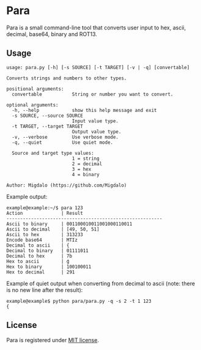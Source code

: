 # Para

Para is a small command-line tool that converts user input to hex, ascii, decimal, base64, binary and ROT13.

## Usage
```
usage: para.py [-h] [-s SOURCE] [-t TARGET] [-v | -q] [convertable]

Converts strings and numbers to other types.

positional arguments:
  convertable           String or number you want to convert.

optional arguments:
  -h, --help            show this help message and exit
  -s SOURCE, --source SOURCE
                        Input value type.
  -t TARGET, --target TARGET
                        Output value type.
  -v, --verbose         Use verbose mode.
  -q, --quiet           Use quiet mode.

  Source and target type values:
                        1 = string
                        2 = decimal
                        3 = hex
                        4 = binary

Author: Migdalo (https://github.com/Migdalo)

```

Example output:
```
example@example:~/$ para 123
Action              | Result
---------------------------------------------------------
Ascii to binary     | 001100010011001000110011
Ascii to decimal    | [49, 50, 51]
Ascii to hex        | 313233
Encode base64       | MTIz
Decimal to ascii    | {
Decimal to binary   | 01111011
Decimal to hex      | 7b
Hex to ascii        | ģ
Hex to binary       | 100100011
Hex to decimal      | 291

```
Example of quiet output when converting from decimal to ascii (note: there is no new line after the result):

```
example@example$ python para/para.py -q -s 2 -t 1 123
{
```


## License
Para is registered under [MIT license](/LICENSE).
